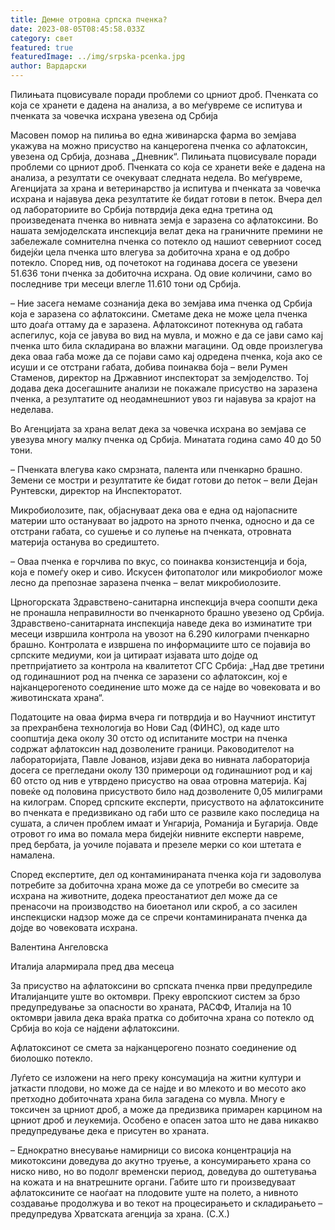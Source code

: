 ```yaml
---
title: Демне отровна српска пченка?
date: 2023-08-05T08:45:58.033Z
category: свет
featured: true
featuredImage: ../img/srpska-pcenka.jpg
author: Вардарски
---
```

<!--StartFragment-->

Пилињата пцовисувале поради проблеми со црниот дроб. Пченката со која се хранети е дадена на анализа, а во меѓувреме се испитува и пченката за човечка исхрана увезена од Србија

Масовен помор на пилиња во една живинарска фарма во земјава укажува на можно присуство на канцерогена пченка со афлатоксин, увезена од Србија, дознава „Дневник“. Пилињата пцовисувале поради проблеми со црниот дроб. Пченката со која се хранети веќе е дадена на анализа, а резултати се очекуваат следната недела. Во меѓувреме, Агенцијата за храна и ветеринарство ја испитува и пченката за човечка исхрана и најавува дека резултатите ќе бидат готови в петок. Вчера дел од лабораториите во Србија потврдија дека една третина од произведената пченка во нивната земја е заразена со афлатоксини. Во нашата земјоделската инспекција велат дека на граничните премини не забележале сомнителна пченка со потекло од нашиот северниот сосед бидејќи цела пченка што влегува за добиточна храна е од добро потекло. Според нив, од почетокот на годинава досега се увезени 51.636 тони пченка за добиточна исхрана. Од овие количини, само во последниве три месеци влегле 11.610 тони од Србија.

– Ние засега немаме сознанија дека во земјава има пченка од Србија која е заразена со афлатоксини. Сметаме дека не може цела пченка што доаѓа оттаму да е заразена. Афлатоксинот потекнува од габата аспегилус, која се јавува во вид на мувла, и можно е да се јави само кај пченка што била складирана во влажни магацини. Од овде произлегува дека оваа габа може да се појави само кај одредена пченка, која ако се исуши и се отстрани габата, добива поинаква боја – вели Румен Стаменов, директор на Државниот инспекторат за земјоделство. Тој додава дека досегашните анализи не покажале присуство на заразена пченка, а резултатите од неодамнешниот увоз ги најавува за крајот на неделава.

Во Агенцијата за храна велат дека за човечка исхрана во земјава се увезува многу малку пченка од Србија. Минатата година само 40 до 50 тони.

– Пченката влегува како смрзната, палента или пченкарно брашно. Земени се мостри и резултатите ќе бидат готови до петок – вели Дејан Рунтевски, директор на Инспекторатот.

Микробиолозите, пак, објаснуваат дека ова е една од најопасните материи што остануваат во јадрото на зрното пченка, односно и да се отстрани габата, со сушење и со лупење на пченката, отровната материја останува во средиштето.

– Оваа пченка е горчлива по вкус, со поинаква конзистенција и боја, која е помеѓу окер и сиво. Искусен фитопатолог или микробиолог може лесно да препознае заразена пченка – велат микробиолозите.

Црногорската Здравствено-санитарна инспекција вчера соопшти дека не пронашла неправилности во пченкарното брашно увезено од Србија. Здравствено-санитарната инспекција наведе дека во изминатите три месеци извршила контрола на увозот на 6.290 килограми пченкарно брашно. Kонтролата е извршена по информациите што се појавија во српските медиуми, кои ја цитираат изјавата што дојде од претпријатието за контрола на квалитетот СГС Србија: „Над две третини од годинашниот род на пченка се заразени со афлатоксин, кој е најканцерогеното соединение што може да се најде во човековата и во животинската храна“.

Податоците на оваа фирма вчера ги потврдија и во Научниот институт за прехранбена технологија во Нови Сад (ФИНС), од каде што соопштија дека околу 30 отсто од испитаните мостри на пченка содржат афлатоксин над дозволените граници. Раководителот на лабораторијата, Павле Јованов, изјави дека во нивната лабораторија досега се прегледани околу 130 примероци од годинашниот род и кај 60 отсто од нив е утврдено присуство на оваа отровна материја. Kај повеќе од половина присуството било над дозволените 0,05 милиграми на килограм. Според српските експерти, присуството на афлатоксините во пченката е предизвикано од габи што се развиле како последица на сушата, а сличен проблем имаат и Унгарија, Романија и Бугарија. Овде отровот го има во помала мера бидејќи нивните експерти навреме, пред бербата, ја уочиле појавата и презеле мерки со кои штетата е намалена.

Според експертите, дел од контаминираната пченка која ги задоволува потребите за добиточна храна може да се употреби во смесите за исхрана на животните, додека преостанатиот дел може да се пренасочи на производство на биоетанол или скроб, а со засилен инспекциски надзор може да се спречи контаминираната пченка да дојде во човековата исхрана.

Валентина Ангеловска

Италија алармирала пред два месеца

За присуство на афлатоксини во српската пченка први предупредиле Италијанците уште во октомври. Преку европскиот систем за брзо предупредување за опасности во храната, РАСФФ, Италија на 10 октомври јавила дека враќа пратка со добиточна храна со потекло од Србија во која се најдени афлатоксини.

Афлатоксинот се смета за најканцерогено познато соединение од биолошко потекло.

Луѓето се изложени на него преку консумација на житни култури и јаткасти плодови, но може да се најде и во млекото и во месото ако претходно добиточната храна била загадена со мувла. Многу е токсичен за црниот дроб, а може да предизвика примарен карцином на црниот дроб и леукемија. Особено е опасен затоа што не дава никакво предупредување дека е присутен во храната.

– Еднократно внесување намирници со висока концентрација на микотоксини доведува до акутно труење, а консумирањето храна со ниско ниво, но во подолг временски период, доведува до оштетувања на кожата и на внатрешните органи. Габите што ги произведуваат афлатоксините се наоѓаат на плодовите уште на полето, а нивното создавање продолжува и во текот на процесирањето и складирањето – предупредува Хрватската агенција за храна. (С.Х.)

<!--EndFragment-->